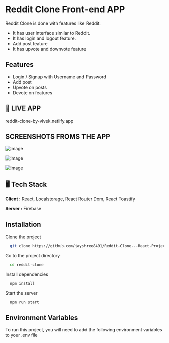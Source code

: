 
# Reddit Clone Front-end APP

Reddit Clone is done with features like Reddit.
- It has user interface similar to Reddit. 
- It has login and logout feature.
- Add post feature
- It has upvote and downvote feature
    
## Features

- Login / Signup with Username and Password
- Add post
- Upvote on posts
- Devote on features


## 🚀 LIVE APP

reddit-clone-by-vivek.netlify.app

## SCREENSHOTS FROMS THE APP

![image](https://user-images.githubusercontent.com/119621789/235937439-c7ff490c-b151-4c4a-88b6-3a987c6aa699.png)

![image](https://user-images.githubusercontent.com/119621789/235937585-250512ad-03bf-4870-b172-80f6b33df76c.png)

![image](https://user-images.githubusercontent.com/119621789/235937679-995860e0-879e-4eeb-bd43-375ff68380aa.png)




##  🖥️ Tech Stack

**Client :** React, Localstorage, React Router Dom, React Toastify

**Server :** Firebase



## Installation

Clone the project

```bash
  git clone https://github.com/jayshree8491/Reddit-Clone---React-Project---7vhs8gxzkagx
```

Go to the project directory

```bash
  cd reddit-clone
```

Install dependencies

```bash
  npm install
```

Start the server

```bash
  npm run start
```



## Environment Variables

To run this project, you will need to add the following environment variables to your .env file



